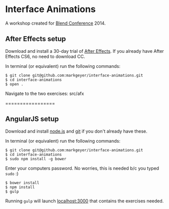 # Interface Animations
A workshop created for [Blend Conference](http://blendconf.com) 2014.

## After Effects setup
Download and install a 30-day trial of [After Effects](https://creative.adobe.com/products/download/aftereffects). If you already have After Effects CS6, no need to download CC.

In terminal (or equivalent) run the following commands:
```
$ git clone git@github.com:markgeyer/interface-animations.git
$ cd interface-animations
$ open .
```
Navigate to the two exercises: src/afx

=================

## AngularJS setup
Download and install [node.js](http://nodejs.org) and [git](http://git-scm.com) if you don't already have these.

In terminal (or equivalent) run the following commands:
```
$ git clone git@github.com:markgeyer/interface-animations.git
$ cd interface-animations
$ sudo npm install -g bower
```
Enter your computers password. No worries, this is needed b/c you typed `sudo` :)
```
$ bower install
$ npm install
$ gulp
```
Running `gulp` will launch [localhost:3000](http://localhost:3000) that contains the exercises needed.
